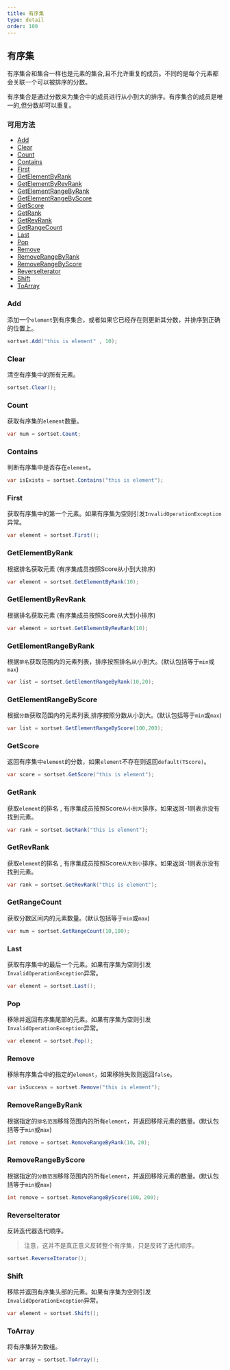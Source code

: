 ```yaml
---
title: 有序集
type: detail
order: 100
---
```


## 有序集

有序集合和集合一样也是元素的集合,且不允许重复的成员。不同的是每个元素都会关联一个可以被排序的分数。

有序集合是通过分数来为集合中的成员进行从小到大的排序。有序集合的成员是唯一的,但分数却可以重复。

### 可用方法

- [Add](#Add)
- [Clear](#Clear)
- [Count](#Count)
- [Contains](#Contains)
- [First](#First)
- [GetElementByRank](#GetElementByRank)
- [GetElementByRevRank](#GetElementByRevRank)
- [GetElementRangeByRank](#GetElementRangeByRank)
- [GetElementRangeByScore](#GetElementRangeByScore)
- [GetScore](#GetScore)
- [GetRank](#GetRank)
- [GetRevRank](#GetRevRank)
- [GetRangeCount](#GetRangeCount)
- [Last](#Last)
- [Pop](#Pop)
- [Remove](#Remove)
- [RemoveRangeByRank](#RemoveRangeByRank)
- [RemoveRangeByScore](#RemoveRangeByScore)
- [ReverseIterator](#ReverseIterator)
- [Shift](#Shift)
- [ToArray](#ToArray)

### Add

添加一个`element`到有序集合，或者如果它已经存在则更新其分数，并排序到正确的位置上。

``` csharp
sortset.Add("this is element" , 10);
```

### Clear

清空有序集中的所有元素。

``` csharp
sortset.Clear();
```

### Count 

获取有序集的`element`数量。

``` csharp
var num = sortset.Count;
```

### Contains

判断有序集中是否存在`element`。

``` csharp
var isExists = sortset.Contains("this is element");
```

### First

获取有序集中的第一个元素。如果有序集为空则引发`InvalidOperationException`异常。

``` csharp
var element = sortset.First();
```

### GetElementByRank

根据排名获取元素 (有序集成员按照Score从小到大排序)

``` csharp
var element = sortset.GetElementByRank(10);
```

### GetElementByRevRank

根据排名获取元素 (有序集成员按照Score从大到小排序)

``` csharp
var element = sortset.GetElementByRevRank(10);
```

### GetElementRangeByRank

根据`排名`获取范围内的元素列表，排序按照排名从小到大。(默认包括等于`min`或`max`)

``` csharp
var list = sortset.GetElementRangeByRank(10,20);
```

### GetElementRangeByScore

根据`分数`获取范围内的元素列表,排序按照分数从小到大。(默认包括等于`min`或`max`)

``` csharp
var list = sortset.GetElementRangeByScore(100,200);
```

### GetScore

返回有序集中`element`的分数，如果`element`不存在则返回`default(TScore)`。

``` csharp
var score = sortset.GetScore("this is element");
```

### GetRank

获取`element`的排名 , 有序集成员按照Score`从小到大`排序。如果返回-1则表示没有找到元素。

``` csharp
var rank = sortset.GetRank("this is element");
```

### GetRevRank

获取`element`的排名 , 有序集成员按照Score`从大到小`排序。如果返回-1则表示没有找到元素。

``` csharp
var rank = sortset.GetRevRank("this is element");
```

### GetRangeCount

获取分数区间内的元素数量。(默认包括等于`min`或`max`)

``` csharp
var num = sortset.GetRangeCount(10,100);
```

### Last

获取有序集中的最后一个元素。如果有序集为空则引发`InvalidOperationException`异常。

``` csharp
var element = sortset.Last();
```

### Pop

移除并返回有序集尾部的元素。如果有序集为空则引发`InvalidOperationException`异常。

``` csharp
var element = sortset.Pop();
```

### Remove

移除有序集合中的指定的`element`，如果移除失败则返回`false`。

``` csharp
var isSuccess = sortset.Remove("this is element");
```

### RemoveRangeByRank

根据指定的`排名范围`移除范围内的所有`element`，并返回移除元素的数量。(默认包括等于`min`或`max`)

``` csharp
int remove = sortset.RemoveRangeByRank(10，20);
```

### RemoveRangeByScore

根据指定的`分数范围`移除范围内的所有`element`，并返回移除元素的数量。(默认包括等于`min`或`max`)

``` csharp
int remove = sortset.RemoveRangeByScore(100，200);
```

### ReverseIterator

反转迭代器迭代顺序。

> 注意，这并不是真正意义反转整个有序集，只是反转了迭代顺序。

``` csharp
sortset.ReverseIterator();
```

### Shift

移除并返回有序集头部的元素。如果有序集为空则引发`InvalidOperationException`异常。

``` csharp
var element = sortset.Shift();
```

### ToArray

将有序集转为数组。

``` csharp
var array = sortset.ToArray();
```